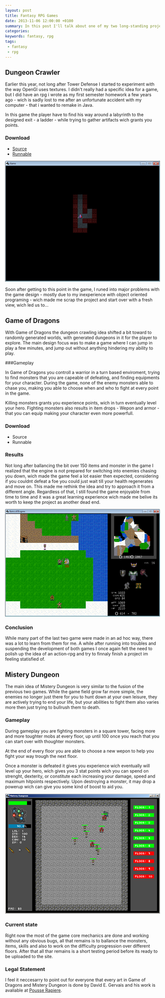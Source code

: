 ```yaml
---
layout: post
title: Fantasy RPG Games
date: 2013-11-06 12:00:00 +0100
summary: In this post I'll talk about one of my two long-standing projects.
categories:
keywords: fantasy, rpg
tags:
 - fantasy
 - rpg
---
```


## Dungeon Crawler

Earlier this year, not long after Tower Defense I started to experiment with the way OpenGl uses textures. I didn't really had a specific idea for a game, but I did have an rpg i wrote as my first semester homework a few years ago - wich is sadly lost to me after an unfortunate accident with my computer - that i wanted to remake in Java.

In this game the player have to find his way around a labyrinth to the designed exit - a ladder - while trying to gather artifacts wich grants you points.

### Download

- [Source](https://docs.google.com/file/d/0B0g3dLJ3brDzc1l0UDg0X3NFQkE/edit?usp=sharing)
- [Runnable](https://drive.google.com/file/d/0B0g3dLJ3brDzTmNEQ1hxZ1FOT1U/edit?usp=sharing)


![Dungeon Crawler](/assets/img/2013-11-06-fantasy-rpg-games/dungeon-crawler.png)

Soon after getting to this point in the game, I runed into major problems with the game design - mostly due to my inexperience with object oriented programing - wich made me scrap the project and start over with a fresh view, wich led us to...

## Game of Dragons

With Game of Dragons the dungeon crawling idea shifted a bit toward to randomly generated worlds, with generated dungeons in it for the player to explore. The main design focus was to make a game where I can jump in play a few minutes, and jump out without anything hindering my ability to play.

###Gameplay

In Game of Dragons you controll a warrior in a turn based enviroment, trying to find monsters that you are capeable of defeating, and finding equipments for your character. During the game, none of the enemy monsters able to chase you, making you able to choose when and who to fight at every point in the game. 

Killing monsters grants you experience points, wich in turn eventually level your hero. Fighting monsters also results in item drops - Wepon and armor - that you can equip making your character even more powerfull.

### Download

- Source
- Runnable

### Results

Not long after ballancing the bit over 150 items and monster in the game I realized that the engine is not prepared for switching into enemies chasing you down, wich made the game feel a lot easier then expected, considering if you couldnt defeat a foe you could just wait till your health regenerates and move on. This made me rethink the idea and try to approach it from a different angle. Regardless of that, I still found the game enjoyable from time to time and it was a great learning experience wich made me belive its worth to keep the project as another dead end.

![Game of Dragons](/assets/img/2013-11-06-fantasy-rpg-games/game-of-dragons.png)

### Conclusion

While many part of the last two game were made in an ad hoc way, there was a lot to learn from them for me. A while after running into troubles and suspending the development of both games I once again felt the need to polish up the idea of an action-rpg and try to finnaly finish a project im feeling statisfied of.

## Mistery Dungeon

The main idea of Mistery Dungeon is very similar to the fusion of the previous two games. While the game field grow far more simple, the enemies no longer just there for you to hunt down at your own leisure, they are actively trying to end your life, but your abilities to fight them also varies more then just trying to bullrush them to death.

### Gameplay

During gameplay you are fighting monsters in a square tower, facing more and more toughter mobs at every floor, up until 100 once you reach that you can start over with thoughter monsters.

At the end of every floor you are able to choose a new wepon to help you fight your way trough the next floor.

Once a monster is defeated it gives you experience wich eventually will level up your hero, wich gives you 3 stat points wich you can spend on strenght, dexterity, or constitute each increasing your damage, speed and maximum hitpoints respectively. Upon destroying a monster, it may drop a powerup wich can give you some kind of boost to aid you.

![Mistery Dungeon](/assets/img/2013-11-06-fantasy-rpg-games/mistery-dungeon.png)

### Current state 

Right now the  most of the game core mechanics are done and working without any obvious bugs, all that remains is to ballance the monsters, items, skills and also to work on the difficulty progression over different floors. After that all thar remains is a short testing period before its ready to be uploaded to the site.

### Legal Statement

I feel it neccesarry to point out for everyone that every art in Game of Dragons and Mistery Dungeon is done by David E. Gervais and his work is avaliable at [Pousse Rapiere](http://pousse.rapiere.free.fr/tome/tome-tiles.htm).
